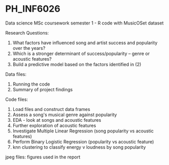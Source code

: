 # PH_INF6026
Data science MSc coursework semester 1 - R code with MusicOSet dataset

Research Questions:
1.	What factors have influenced song and artist success and popularity over the years?
2.	Which is a stronger determinant of success/popularity – genre or acoustic features?
3.	Build a predictive model based on the factors identified in (2)

Data files: 
1. Running the code
2. Summary of project findings

Code files:
1. Load files and construct data frames
2. Assess a song's musical genre against popularity
3. EDA - look at songs and acoustic features
4. Further exploration of acoustic features
5. Investigate Multiple Linear Regression (song popularity vs acoustic features)
6. Perform Binary Logistic Regression (popularity vs acoustic feature)
7. knn clustering to classify energy v loudness by song popularity

jpeg files:
figures used in the report
